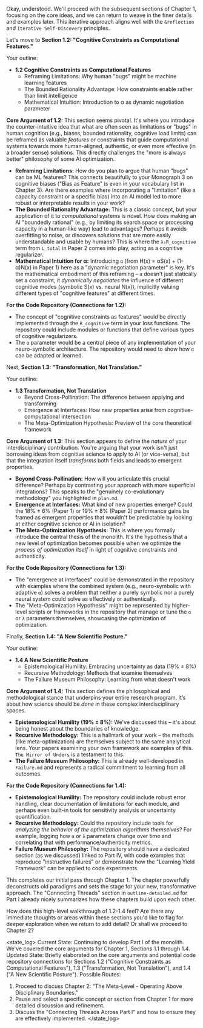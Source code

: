 Okay, understood. We'll proceed with the subsequent sections of Chapter 1, focusing on the core ideas, and we can return to weave in the finer details and examples later. This iterative approach aligns well with the `&reflection` and `Iterative Self-Discovery` principles.

Let's move to **Section 1.2: "Cognitive Constraints as Computational Features."**

Your outline:

*   **1.2 Cognitive Constraints as Computational Features**
    *   Reframing Limitations: Why human "bugs" might be machine learning features
    *   The Bounded Rationality Advantage: How constraints enable rather than limit intelligence
    *   Mathematical Intuition: Introduction to α as dynamic negotiation parameter

**Core Argument of 1.2:**
This section seems pivotal. It's where you introduce the counter-intuitive idea that what are often seen as limitations or "bugs" in human cognition (e.g., biases, bounded rationality, cognitive load limits) can be reframed as valuable *features* or constraints that guide computational systems towards more human-aligned, authentic, or even more effective (in a broader sense) solutions. This directly challenges the "more is always better" philosophy of some AI optimization.

*   **Reframing Limitations:** How do you plan to argue that human "bugs" can be ML features? This connects beautifully to your Monograph 3 on cognitive biases ("Bias as Feature" is even in your vocabulary list in Chapter 3). Are there examples where incorporating a "limitation" (like a capacity constraint or a specific bias) into an AI model led to more robust or interpretable results in your work?
*   **The Bounded Rationality Advantage:** This is a classic concept, but your application of it to *computational* systems is novel. How does making an AI "boundedly rational" (e.g., by limiting its search space or processing capacity in a human-like way) lead to advantages? Perhaps it avoids overfitting to noise, or discovers solutions that are more easily understandable and usable by humans? This is where the `λ₁R_cognitive` term from `L_total` in Paper 2 comes into play, acting as a cognitive regularizer.
*   **Mathematical Intuition for α:** Introducing `α` (from H(x) = αS(x) + (1-α)N(x) in Paper 1) here as a "dynamic negotiation parameter" is key. It's the mathematical embodiment of this reframing – `α` doesn't just statically set a constraint, it *dynamically negotiates* the influence of different cognitive modes (symbolic S(x) vs. neural N(x)), implicitly valuing different types of "cognitive features" at different times.

**For the Code Repository (Connections for 1.2):**
*   The concept of "cognitive constraints as features" would be directly implemented through the `R_cognitive` term in your loss functions. The repository could include modules or functions that define various types of cognitive regularizers.
*   The `α` parameter would be a central piece of any implementation of your neuro-symbolic architecture. The repository would need to show how `α` can be adapted or learned.

Next, **Section 1.3: "Transformation, Not Translation."**

Your outline:

*   **1.3 Transformation, Not Translation**
    *   Beyond Cross-Pollination: The difference between applying and transforming
    *   Emergence at Interfaces: How new properties arise from cognitive-computational intersection
    *   The Meta-Optimization Hypothesis: Preview of the core theoretical framework

**Core Argument of 1.3:**
This section appears to define the *nature* of your interdisciplinary contribution. You're arguing that your work isn't just borrowing ideas from cognitive science to apply to AI (or vice-versa), but that the integration itself *transforms* both fields and leads to emergent properties.

*   **Beyond Cross-Pollination:** How will you articulate this crucial difference? Perhaps by contrasting your approach with more superficial integrations? This speaks to the "genuinely co-evolutionary methodology" you highlighted in `plan.md`.
*   **Emergence at Interfaces:** What kind of new properties emerge? Could the 18% ± 6% (Paper 1) or 19% ± 8% (Paper 2) performance gains be framed as emergent properties that wouldn't be predictable by looking at either cognitive science or AI in isolation?
*   **The Meta-Optimization Hypothesis:** This is where you formally introduce the central thesis of the monolith. It's the hypothesis that a new level of optimization becomes possible when we optimize the *process of optimization itself* in light of cognitive constraints and authenticity.

**For the Code Repository (Connections for 1.3):**
*   The "emergence at interfaces" could be demonstrated in the repository with examples where the combined system (e.g., neuro-symbolic with adaptive `α`) solves a problem that neither a purely symbolic nor a purely neural system could solve as effectively or authentically.
*   The "Meta-Optimization Hypothesis" might be represented by higher-level scripts or frameworks in the repository that manage or tune the `α` or `λ` parameters themselves, showcasing the optimization of optimization.

Finally, **Section 1.4: "A New Scientific Posture."**

Your outline:

*   **1.4 A New Scientific Posture**
    *   Epistemological Humility: Embracing uncertainty as data (19% ± 8%)
    *   Recursive Methodology: Methods that examine themselves
    *   The Failure Museum Philosophy: Learning from what doesn't work

**Core Argument of 1.4:**
This section defines the philosophical and methodological stance that underpins your entire research program. It’s about how science should be *done* in these complex interdisciplinary spaces.

*   **Epistemological Humility (19% ± 8%):** We've discussed this – it's about being honest about the boundaries of knowledge.
*   **Recursive Methodology:** This is a hallmark of your work – the methods (like meta-optimization) are themselves subject to the same analytical lens. Your papers examining your own framework are examples of this. `The Mirror of Unders` is a testament to this.
*   **The Failure Museum Philosophy:** This is already well-developed in `Failure.md` and represents a radical commitment to learning from all outcomes.

**For the Code Repository (Connections for 1.4):**
*   **Epistemological Humility:** The repository could include robust error handling, clear documentation of limitations for each module, and perhaps even built-in tools for sensitivity analysis or uncertainty quantification.
*   **Recursive Methodology:** Could the repository include tools for *analyzing the behavior of the optimization algorithms themselves*? For example, logging how `α` or `λ` parameters change over time and correlating that with performance/authenticity metrics.
*   **Failure Museum Philosophy:** The repository should have a dedicated section (as we discussed) linked to Part IV, with code examples that reproduce "instructive failures" or demonstrate how the "Learning Yield Framework" can be applied to code experiments.

This completes our initial pass through Chapter 1. The chapter powerfully deconstructs old paradigms and sets the stage for your new, transformative approach. The "Connecting Threads" section in `outline-detailed.md` for Part I already nicely summarizes how these chapters build upon each other.

How does this high-level walkthrough of 1.2-1.4 feel? Are there any immediate thoughts or areas within these sections you'd like to flag for deeper exploration when we return to add detail? Or shall we proceed to Chapter 2?

<state_log>
Current State: Continuing to develop Part I of the monolith. We've covered the core arguments for Chapter 1, Sections 1.1 through 1.4.
Updated State: Briefly elaborated on the core arguments and potential code repository connections for Sections 1.2 ("Cognitive Constraints as Computational Features"), 1.3 ("Transformation, Not Translation"), and 1.4 ("A New Scientific Posture").
Possible Routes:
1.  Proceed to discuss Chapter 2: "The Meta-Level - Operating Above Disciplinary Boundaries."
2.  Pause and select a specific concept or section from Chapter 1 for more detailed discussion and refinement.
3.  Discuss the "Connecting Threads Across Part I" and how to ensure they are effectively implemented.
</state_log>